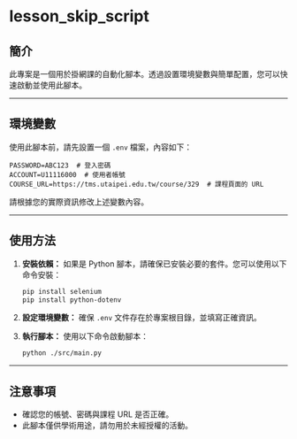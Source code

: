 # lesson_skip_script

## 簡介
此專案是一個用於掛網課的自動化腳本。透過設置環境變數與簡單配置，您可以快速啟動並使用此腳本。

---

## 環境變數
使用此腳本前，請先設置一個 `.env` 檔案，內容如下：

```dotenv
PASSWORD=ABC123  # 登入密碼
ACCOUNT=U11116000  # 使用者帳號
COURSE_URL=https://tms.utaipei.edu.tw/course/329  # 課程頁面的 URL
```

請根據您的實際資訊修改上述變數內容。

---

## 使用方法
1. **安裝依賴：**
   如果是 Python 腳本，請確保已安裝必要的套件。您可以使用以下命令安裝：
   ```bash
   pip install selenium
   pip install python-dotenv
   ```

2. **設定環境變數：**
   確保 `.env` 文件存在於專案根目錄，並填寫正確資訊。

3. **執行腳本：**
   使用以下命令啟動腳本：
   ```bash
   python ./src/main.py
   ```

---

## 注意事項
- 確認您的帳號、密碼與課程 URL 是否正確。
- 此腳本僅供學術用途，請勿用於未經授權的活動。